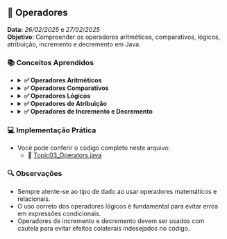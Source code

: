 ## 📌 Operadores
**Data:** _26/02/2025_ e _27/02/2025_  
**Objetivo**: Compreender os operadores aritméticos, comparativos, lógicos, atribuição, incremento e decremento em Java.

### 📚 Conceitos Aprendidos

- <details>
      <summary><b> ✅ Operadores Aritméticos </b></summary>

  - `+` (soma): pode realizar adição numérica ou concatenação de strings, dependendo da ordem.  
    Exemplo: `10 + 10 + "ola" + 20` resulta em `20ola20`.
  - `-` (subtração): realiza operações matemáticas de subtração.
  - `/` (divisão): cuidado com o tipo de dado; se ambos os operandos forem inteiros, o resultado será um inteiro.  
    Exemplo: `10 / 20 = 0`.
  - `*` (multiplicação): realiza operações matemáticas de multiplicação.
  - `%` (resto da divisão): retorna o resto de uma divisão inteira.
  </details>

- <details> <summary><b> ✅ Operadores Comparativos </b></summary>

  - Retornam valores booleanos (`true` ou `false`).
  - Em tipos primitivos, compara os valores reais. O Java realiza promoção de tipo automaticamente quando necessário.
  - Em objetos, compara as referências na memória. No caso de `==` deve-se usar `.equals()` para comparar o conteúdo.
  - Operadores disponíveis:
    - `<` (menor que)
    - `>` (maior que)
    - `<=` (menor ou igual a)
    - `>=` (maior ou igual a)
    - `==` (igual a)
    - `!=` (diferente de)
  </details>

- <details>
      <summary><b> ✅ Operadores Lógicos </b></summary>

  - Sempre retornam valores booleanos.
  - São utilizados para combinar expressões condicionais.
  - Operadores disponíveis:
    - `&&` (AND): verdadeiro se ambas as expressões forem verdadeiras.
    - `||` (OR): verdadeiro se pelo menos uma das expressões for verdadeira.
    - `!` (NOT): inverte o valor booleano da expressão.
  - Exemplo:
    ```java
    boolean condicao1 = true;
    boolean condicao2 = false;
    System.out.println(condicao1 && condicao2); // false
    System.out.println(condicao1 || condicao2); // true
    System.out.println(!condicao1); // false
    ```
  </details>

- <details>
      <summary><b> ✅ Operadores de Atribuição</b></summary>

  - `=` (atribuição): atribui valores a variáveis.
  - Operadores compostos:
    - `+=` (adição e atribuição)
    - `-=` (subtração e atribuição)
    - `*=` (multiplicação e atribuição)
    - `/=` (divisão e atribuição)
    - `%=` (módulo e atribuição)
  - Exemplo:
    ```java
    int x = 10;
    x += 5; // x agora é 15
    x *= 2; // x agora é 30
    ```
  </details>

- <details>
      <summary><b> ✅ Operadores de Incremento e Decremento </b></summary>

  - `++` (incremento): adiciona 1 ao valor da variável.
  - `--` (decremento): subtrai 1 do valor da variável.
  - Diferença entre pré e pós-incremento/decremento:
    - `++x`: incrementa antes de utilizar o valor.
    - `x++`: incrementa depois de utilizar o valor.
  - Exemplo:
    ```java
    int y = 5;
    System.out.println(++y); // imprime 6
    System.out.println(y++); // imprime 6, mas y agora é 7
    ```
  </details>

### 💻 Implementação Prática
- Você pode conferir o código completo neste arquivo:
  - 🧮 [Topic03_Operators.java](https://github.com/DevDeividMoura/maratona-java/tree/main/docs/com.devdeividmoura.maratonajava.introduction/Topic03_Operators.md)

### 🔍 Observações
- Sempre atente-se ao tipo de dado ao usar operadores matemáticos e relacionais.
- O uso correto dos operadores lógicos é fundamental para evitar erros em expressões condicionais.
- Operadores de incremento e decremento devem ser usados com cautela para evitar efeitos colaterais indesejados no código.

